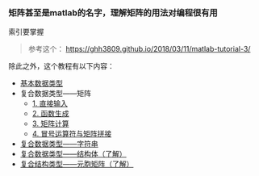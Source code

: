 ### 矩阵甚至是matlab的名字，理解矩阵的用法对编程很有用

索引要掌握

> 参考这个： https://ghh3809.github.io/2018/03/11/matlab-tutorial-3/

除此之外，这个教程有以下内容：

- [基本数据类型](https://ghh3809.github.io/2018/03/11/matlab-tutorial-3/#基本数据类型)
- 复合数据类型——矩阵
  - [1. 直接输入](https://ghh3809.github.io/2018/03/11/matlab-tutorial-3/#1-直接输入)
  - [2. 函数生成](https://ghh3809.github.io/2018/03/11/matlab-tutorial-3/#2-函数生成)
  - [3. 矩阵计算](https://ghh3809.github.io/2018/03/11/matlab-tutorial-3/#3-矩阵计算)
  - [4. 冒号运算符与矩阵拼接](https://ghh3809.github.io/2018/03/11/matlab-tutorial-3/#4-冒号运算符与矩阵拼接)
- [复合数据类型——字符串](https://ghh3809.github.io/2018/03/11/matlab-tutorial-3/#复合数据类型字符串)
- [复合数据类型——结构体（了解）](https://ghh3809.github.io/2018/03/11/matlab-tutorial-3/#复合数据类型结构体了解)
- [复合结构类型——元胞矩阵（了解）](https://ghh3809.github.io/2018/03/11/matlab-tutorial-3/#复合结构类型元胞矩阵了解)